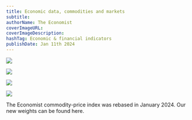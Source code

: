 ```yaml
---
title: Economic data, commodities and markets
subtitle: 
authorName: The Economist
coverImageURL: 
coverImageDescription:  
hashTag: Economic & financial indicators
publishDate: Jan 11th 2024
---
```


![](https://www.economist.com/img/b/1280/720/90/media-assets/image/20240113_INT101.png)

![](https://www.economist.com/img/b/1280/720/90/media-assets/image/20240113_INT102.png)

![](https://www.economist.com/img/b/1280/720/90/media-assets/image/20240113_INT201.png)

![](https://www.economist.com/img/b/1280/720/90/media-assets/image/20240113_INT401.png)

The Economist commodity-price index was rebased in January 2024. Our new weights can be found here.